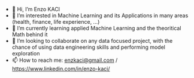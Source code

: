 - 👋 Hi, I’m Enzo KACI
- 👀 I’m interested in Machine Learning and its Applications in many areas (health, finance, life experience, ...)
- 🌱 I’m currently learning applied Machine Learning and the theoritical Math behind it
- 💞️ I’m looking to collaborate on any data focused project, with the chance of using data engineering skills and performing model exploration
- 📫 How to reach me: enzkaci@gmail.com / https://www.linkedin.com/in/enzo-kaci/
